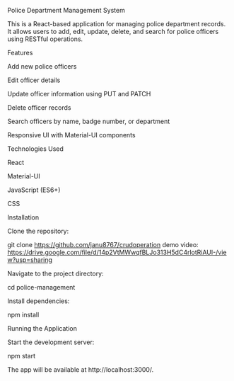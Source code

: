 Police Department Management System

This is a React-based application for managing police department records. It allows users to add, edit, update, delete, and search for police officers using RESTful operations.

Features

Add new police officers

Edit officer details

Update officer information using PUT and PATCH

Delete officer records

Search officers by name, badge number, or department

Responsive UI with Material-UI components

Technologies Used

React

Material-UI

JavaScript (ES6+)

CSS

Installation

Clone the repository:

git clone https://github.com/janu8767/crudoperation
demo video: https://drive.google.com/file/d/14p2VtMWwqfBLJo313H5dC4rlotRiAUI-/view?usp=sharing

Navigate to the project directory:

cd police-management

Install dependencies:

npm install

Running the Application

Start the development server:

npm start

The app will be available at http://localhost:3000/.
